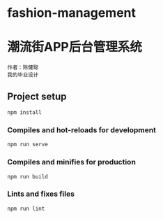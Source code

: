 # fashion-management

# 潮流街APP后台管理系统
```
作者：陈健聪
我的毕业设计
```

## Project setup
```
npm install
```

### Compiles and hot-reloads for development
```
npm run serve
```

### Compiles and minifies for production
```
npm run build
```

### Lints and fixes files
```
npm run lint
```

